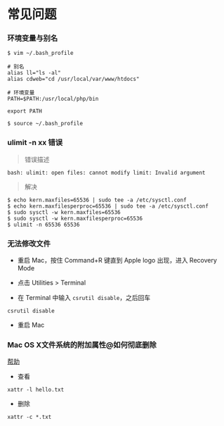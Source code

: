 # 常见问题

### 环境变量与别名
```
$ vim ~/.bash_profile

# 别名
alias ll="ls -al"
alias cdweb="cd /usr/local/var/www/htdocs"

# 环境变量
PATH=$PATH:/usr/local/php/bin

export PATH

$ source ~/.bash_profile
```

### ulimit -n xx 错误
> 错误描述 

`bash: ulimit: open files: cannot modify limit: Invalid argument`

> 解决

```
$ echo kern.maxfiles=65536 | sudo tee -a /etc/sysctl.conf
$ echo kern.maxfilesperproc=65536 | sudo tee -a /etc/sysctl.conf
$ sudo sysctl -w kern.maxfiles=65536
$ sudo sysctl -w kern.maxfilesperproc=65536
$ ulimit -n 65536 65536 
```


### 无法修改文件
- 重启 Mac，按住 Command+R 键直到 Apple logo 出现，进入 Recovery Mode


- 点击 Utilities > Terminal

- 在 Terminal 中输入 `csrutil disable`，之后回车
```
csrutil disable
```

- 重启 Mac


### Mac OS X文件系统的附加属性@如何彻底删除
[帮助](http://www.jianshu.com/p/3782d73cb3e8)
- 查看
```
xattr -l hello.txt
```
- 删除
```
xattr -c *.txt
```
